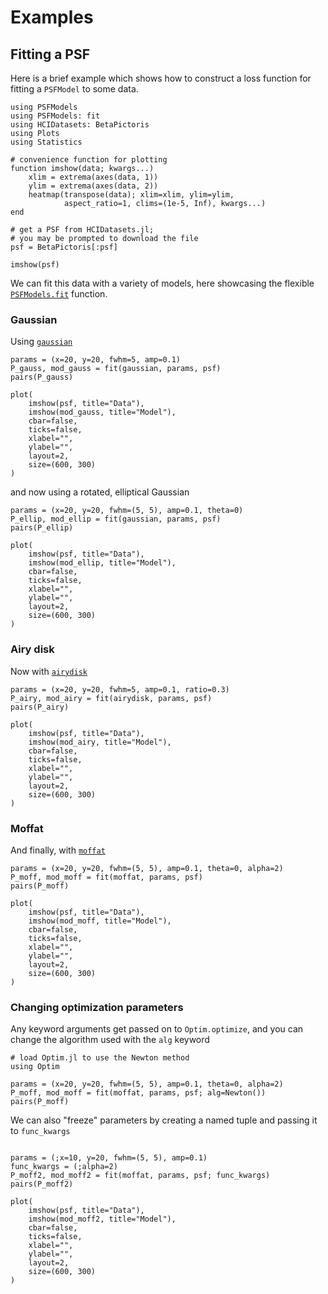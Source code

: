 
# Examples

## Fitting a PSF

Here is a brief example which shows how to construct a loss function for fitting a `PSFModel` to some data.

```@example fit
using PSFModels
using PSFModels: fit
using HCIDatasets: BetaPictoris
using Plots
using Statistics

# convenience function for plotting
function imshow(data; kwargs...)
    xlim = extrema(axes(data, 1))
    ylim = extrema(axes(data, 2))
    heatmap(transpose(data); xlim=xlim, ylim=ylim,
            aspect_ratio=1, clims=(1e-5, Inf), kwargs...)
end

# get a PSF from HCIDatasets.jl;
# you may be prompted to download the file
psf = BetaPictoris[:psf]

imshow(psf)
```

We can fit this data with a variety of models, here showcasing the flexible [`PSFModels.fit`](@ref) function.


### Gaussian

Using [`gaussian`](@ref)

```@example fit
params = (x=20, y=20, fwhm=5, amp=0.1)
P_gauss, mod_gauss = fit(gaussian, params, psf)
pairs(P_gauss)
```

```@example fit
plot(
    imshow(psf, title="Data"),
    imshow(mod_gauss, title="Model"),
    cbar=false,
    ticks=false,
    xlabel="",
    ylabel="",
    layout=2,
    size=(600, 300)
)
```

and now using a rotated, elliptical Gaussian

```@example fit
params = (x=20, y=20, fwhm=(5, 5), amp=0.1, theta=0)
P_ellip, mod_ellip = fit(gaussian, params, psf)
pairs(P_ellip)
```

```@example fit
plot(
    imshow(psf, title="Data"),
    imshow(mod_ellip, title="Model"),
    cbar=false,
    ticks=false,
    xlabel="",
    ylabel="",
    layout=2,
    size=(600, 300)
)
```

### Airy disk

Now with [`airydisk`](@ref)

```@example fit
params = (x=20, y=20, fwhm=5, amp=0.1, ratio=0.3)
P_airy, mod_airy = fit(airydisk, params, psf)
pairs(P_airy)
```

```@example fit
plot(
    imshow(psf, title="Data"),
    imshow(mod_airy, title="Model"),
    cbar=false,
    ticks=false,
    xlabel="",
    ylabel="",
    layout=2,
    size=(600, 300)
)
```

### Moffat

And finally, with [`moffat`](@ref)


```@example fit
params = (x=20, y=20, fwhm=(5, 5), amp=0.1, theta=0, alpha=2)
P_moff, mod_moff = fit(moffat, params, psf)
pairs(P_moff)
```

```@example fit
plot(
    imshow(psf, title="Data"),
    imshow(mod_moff, title="Model"),
    cbar=false,
    ticks=false,
    xlabel="",
    ylabel="",
    layout=2,
    size=(600, 300)
)
```

### Changing optimization parameters

Any keyword arguments get passed on to `Optim.optimize`, and you can change the algorithm used with the `alg` keyword

```@example fit
# load Optim.jl to use the Newton method
using Optim

params = (x=20, y=20, fwhm=(5, 5), amp=0.1, theta=0, alpha=2)
P_moff, mod_moff = fit(moffat, params, psf; alg=Newton())
pairs(P_moff)
```

We can also "freeze" parameters by creating a named tuple and passing it to `func_kwargs`

```@example fit

params = (;x=10, y=20, fwhm=(5, 5), amp=0.1)
func_kwargs = (;alpha=2)
P_moff2, mod_moff2 = fit(moffat, params, psf; func_kwargs)
pairs(P_moff2)
```

```@example fit
plot(
    imshow(psf, title="Data"),
    imshow(mod_moff2, title="Model"),
    cbar=false,
    ticks=false,
    xlabel="",
    ylabel="",
    layout=2,
    size=(600, 300)
)
```